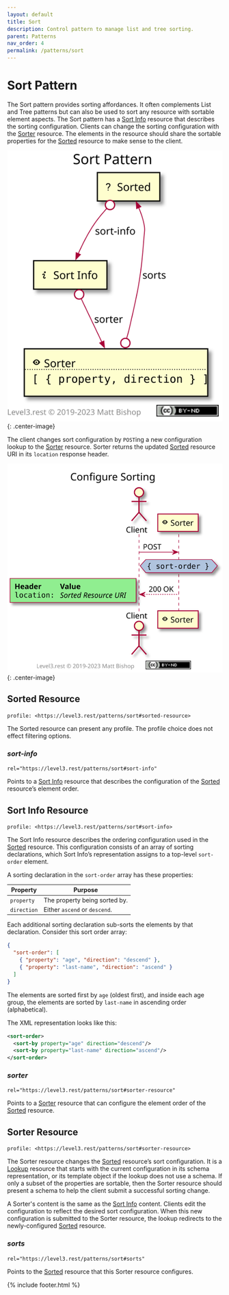 ```yaml
---
layout: default
title: Sort
description: Control pattern to manage list and tree sorting.
parent: Patterns
nav_order: 4
permalink: /patterns/sort
---
```

# Sort Pattern

The Sort pattern provides sorting affordances. It often complements List and Tree patterns but can also be used to sort any resource with sortable element aspects. The Sort pattern has a [Sort Info](#sort-info-resource) resource that describes the sorting configuration. Clients can change the sorting configuration with the [Sorter](#sorter-resource) resource. The elements in the resource should share the sortable properties for the [Sorted](#sorted-resource) resource to make sense to the client.

![](sort/relations.svg){: .center-image}

The client changes sort configuration by `POST`ing a new configuration lookup to the [Sorter](#sorter-resource) resource. Sorter returns the updated [Sorted](#sorted-resource) resource URI in its `location` response header.

![](sort/interactions.svg){: .center-image}

## Sorted Resource

```
profile: <https://level3.rest/patterns/sort#sorted-resource>
```

The Sorted resource can present any profile. The profile choice does not effect filtering options.

### *sort-info*

```
rel="https://level3.rest/patterns/sort#sort-info"
```

Points to a [Sort Info](#sort-info-resource) resource that describes the configuration of the [Sorted](#sorted-resource) resource’s element order.

## Sort Info Resource

```
profile: <https://level3.rest/patterns/sort#sort-info>
```

The Sort Info resource describes the ordering configuration used in the [Sorted](#sorted-resource) resource. This configuration consists of an array of sorting declarations, which Sort Info’s representation assigns to a top-level `sort-order` element.

A sorting declaration in the `sort-order` array has these properties:

| Property    | Purpose                       |
|-------------|-------------------------------|
| `property`  | The property being sorted by. |
| `direction` | Either `ascend` or `descend`. |

Each additional sorting declaration sub-sorts the elements by that declaration. Consider this sort order array:

```json
{
  "sort-order": [
    { "property": "age", "direction": "descend" },
    { "property": "last-name", "direction": "ascend" }
  ]
}
```

The elements are sorted first by `age` (oldest first), and inside each age group, the elements are sorted by `last-name` in ascending order (alphabetical).

The XML representation looks like this:

```xml
<sort-order>
  <sort-by property="age" direction="descend"/>
  <sort-by property="last-name" direction="ascend"/>
</sort-order>
```

### *sorter*

```
rel="https://level3.rest/patterns/sort#sorter-resource"
```

Points to a [Sorter](#sorter-resource) resource that can configure the element order of the [Sorted](#sorted-resource) resource.

## Sorter Resource

```
profile: <https://level3.rest/patterns/sort#sorter-resource>
```

The Sorter resource changes the [Sorted](#sorted-resource) resource’s sort configuration. It is a [Lookup](../profiles/lookup.md) resource that starts with the current configuration in its schema representation, or its template object if the lookup does not use a schema. If only a subset of the properties are sortable, then the Sorter resource should present a schema to help the client submit a successful sorting change.

A Sorter's content is the same as the [Sort Info](#sort-info-resource) content. Clients edit the configuration to reflect the desired sort configuration. When this new configuration is submitted to the Sorter resource, the lookup redirects to the newly-configured [Sorted](#sorted-resource) resource.

### *sorts*

```
rel="https://level3.rest/patterns/sort#sorts"
```

Points to the [Sorted](#sorted-resource) resource that this Sorter resource configures.

{% include footer.html %}
